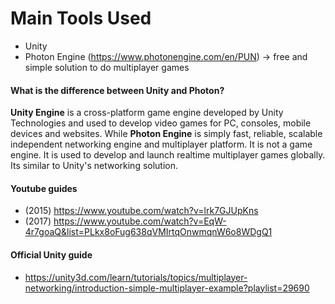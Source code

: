 # Main Tools Used
* Unity
* Photon Engine (https://www.photonengine.com/en/PUN) -> free and simple solution to do multiplayer games
#### What is the difference between Unity and Photon?
__Unity Engine__ is a cross-platform game engine developed by Unity Technologies and used to develop video games for PC, consoles, mobile devices and websites.
While __Photon Engine__ is simply fast, reliable, scalable independent networking engine and multiplayer platform. It is not a game engine. It is used to develop and launch realtime multiplayer games globally. Its similar to Unity's networking solution.
#### Youtube guides
* (2015) https://www.youtube.com/watch?v=lrk7GJUpKns
* (2017) https://www.youtube.com/watch?v=EqW-4r7goaQ&list=PLkx8oFug638qVMIrtqOnwmqnW6o8WDgQ1
#### Official Unity guide
* https://unity3d.com/learn/tutorials/topics/multiplayer-networking/introduction-simple-multiplayer-example?playlist=29690
